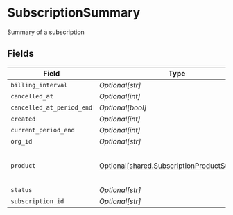 # SubscriptionSummary

Summary of a subscription


## Fields

| Field                                                                                            | Type                                                                                             | Required                                                                                         | Description                                                                                      |
| ------------------------------------------------------------------------------------------------ | ------------------------------------------------------------------------------------------------ | ------------------------------------------------------------------------------------------------ | ------------------------------------------------------------------------------------------------ |
| `billing_interval`                                                                               | *Optional[str]*                                                                                  | :heavy_minus_sign:                                                                               | N/A                                                                                              |
| `cancelled_at`                                                                                   | *Optional[int]*                                                                                  | :heavy_minus_sign:                                                                               | N/A                                                                                              |
| `cancelled_at_period_end`                                                                        | *Optional[bool]*                                                                                 | :heavy_minus_sign:                                                                               | N/A                                                                                              |
| `created`                                                                                        | *Optional[int]*                                                                                  | :heavy_minus_sign:                                                                               | N/A                                                                                              |
| `current_period_end`                                                                             | *Optional[int]*                                                                                  | :heavy_minus_sign:                                                                               | N/A                                                                                              |
| `org_id`                                                                                         | *Optional[str]*                                                                                  | :heavy_minus_sign:                                                                               | N/A                                                                                              |
| `product`                                                                                        | [Optional[shared.SubscriptionProductSummary]](../../models/shared/subscriptionproductsummary.md) | :heavy_minus_sign:                                                                               | Summary of a subscription product                                                                |
| `status`                                                                                         | *Optional[str]*                                                                                  | :heavy_minus_sign:                                                                               | N/A                                                                                              |
| `subscription_id`                                                                                | *Optional[str]*                                                                                  | :heavy_minus_sign:                                                                               | N/A                                                                                              |
